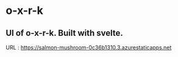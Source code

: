# o-x-r-k
## UI of o-x-r-k. Built with svelte.

URL : https://salmon-mushroom-0c36b1310.3.azurestaticapps.net
